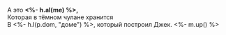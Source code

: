 
А это **<%- h.al(me) %>,**  
Которая в тёмном чулане хранится  
В <%- h.l(p.dom, "доме") %>, который построил Джек. <%- m.up() %>
